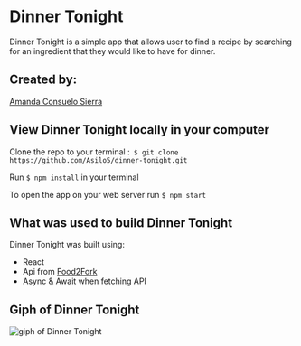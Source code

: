 # Dinner Tonight

Dinner Tonight is a simple app that allows user to find a recipe by searching for an ingredient that they would like to have for dinner.

## Created by:
[Amanda Consuelo Sierra](https://github.com/Asilo5)

## View Dinner Tonight locally in your computer

Clone the repo to your terminal :``` $ git clone https://github.com/Asilo5/dinner-tonight.git```

Run ``` $ npm install ``` in your terminal

To open the app on your web server run ``` $ npm start ```

## What was used to build Dinner Tonight

Dinner Tonight was built using:
  - React
  - Api from [Food2Fork](https://www.food2fork.com/about/api)
  - Async & Await when fetching API
  
## Giph of Dinner Tonight

![giph of Dinner Tonight]()
